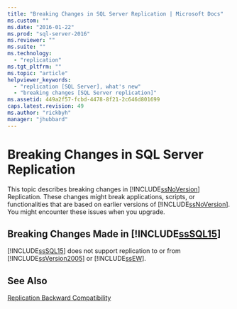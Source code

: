 ```yaml
---
title: "Breaking Changes in SQL Server Replication | Microsoft Docs"
ms.custom: ""
ms.date: "2016-01-22"
ms.prod: "sql-server-2016"
ms.reviewer: ""
ms.suite: ""
ms.technology: 
  - "replication"
ms.tgt_pltfrm: ""
ms.topic: "article"
helpviewer_keywords: 
  - "replication [SQL Server], what's new"
  - "breaking changes [SQL Server replication]"
ms.assetid: 449a2f57-fcbd-4478-8f21-2c646d801699
caps.latest.revision: 49
ms.author: "rickbyh"
manager: "jhubbard"
---
```

# Breaking Changes in SQL Server Replication
  This topic describes breaking changes in [!INCLUDE[ssNoVersion](../../advanced-analytics/r-services/includes/ssnoversion-md.md)] Replication. These changes might break applications, scripts, or functionalities that are based on earlier versions of [!INCLUDE[ssNoVersion](../../advanced-analytics/r-services/includes/ssnoversion-md.md)]. You might encounter these issues when you upgrade.  
  
## Breaking Changes Made in [!INCLUDE[ssSQL15](../../analysis-services/powershell/includes/sssql15-md.md)]  
 [!INCLUDE[ssSQL15](../../analysis-services/powershell/includes/sssql15-md.md)] does not support replication to or from [!INCLUDE[ssVersion2005](../../analysis-services/data-mining/includes/ssversion2005-md.md)] or [!INCLUDE[ssEW](../../analysis-services/instances/includes/ssew-md.md)].  
  
## See Also  
 [Replication Backward Compatibility](../../relational-databases/replication/replication-backward-compatibility.md)  
  
  